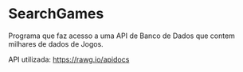 # SearchGames

Programa que faz acesso a uma API de Banco de Dados que contem milhares de dados de Jogos.

API utilizada: https://rawg.io/apidocs
